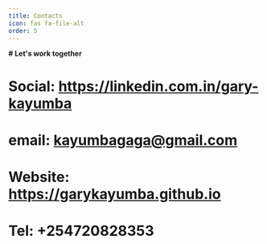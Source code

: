 ```yaml
--- 
title: Contacts
icon: fas fa-file-alt
order: 5
---
```


**# Let's work together**
# Social: https://linkedin.com.in/gary-kayumba
# email: kayumbagaga@gmail.com
# Website: https://garykayumba.github.io
# Tel: +254720828353
